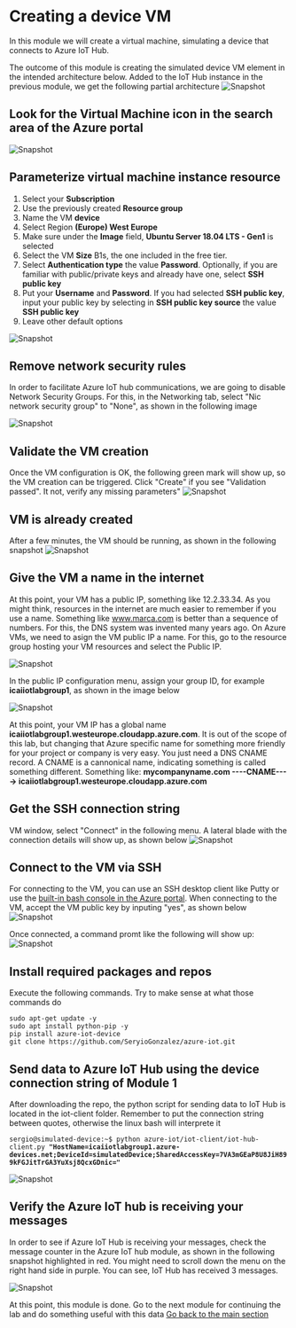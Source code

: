 # Creating a device VM
In this module we will create a virtual machine, simulating a device that connects to Azure IoT Hub.

The outcome of this module is creating the simulated device VM element in the intended architecture below. Added to the IoT Hub instance in the previous module, we get the following partial architecture
![Snapshot](../images/Lab-2.png "Azure VM")

## Look for the Virtual Machine icon in the search area of the Azure portal
![Snapshot](../images/simulated-0.PNG "Azure VM")

## Parameterize virtual machine instance resource
  1. Select your **Subscription**
  2. Use the previously created **Resource group**
  3. Name the VM **device**
  4. Select Region **(Europe) West Europe**
  5. Make sure under the **Image** field, **Ubuntu Server 18.04 LTS - Gen1** is selected
  6. Select the VM **Size** B1s, the one included in the free tier.
  7. Select **Authentication type** the value **Password**. Optionally, if you are familiar with public/private keys and already have one, select **SSH public key**
  8. Put your **Username** and **Password**. If you had selected **SSH public key**, input your public key by selecting in **SSH public key source** the value **SSH public key**
  9. Leave other default options

![Snapshot](../images/simulated-1.PNG "Azure VM")

## Remove network security rules
In order to facilitate Azure IoT hub communications, we are going to disable Network Security Groups. For this, in the Networking tab, select "Nic network security group" to "None", as shown in the following image

![Snapshot](../images/simulated-3.PNG "Azure VM")

## Validate the VM creation
Once the VM configuration is OK, the following green mark will show up, so the VM creation can be triggered. Click "Create" if you see "Validation passed". It not, verify any missing parameters"
![Snapshot](../images/simulated-4.PNG "Azure VM")

## VM is already created
After a few minutes, the VM should be running, as shown in the following snapshot
![Snapshot](../images/simulated-5.PNG "Azure VM")

## Give the VM a name in the internet
At this point, your VM has a public IP, something like 12.2.33.34. As you might think, resources in the internet are much easier to remember if you use a name. Something like www.marca.com is better than a sequence of numbers. For this, the DNS system was invented many years ago.
On Azure VMs, we need to asign the VM public IP a name. For this, go to the resource group hosting your VM resources and select the Public IP.

![Snapshot](../images/simulated-11.PNG "Azure VM")

In the public IP configuration menu, assign your group ID, for example **icaiiotlabgroup1**, as shown in the image below

![Snapshot](../images/simulated-12.PNG "Azure VM")

At this point, your VM IP has a global name **icaiiotlabgroup1.westeurope.cloudapp.azure.com**.
It is out of the scope of this lab, but changing that Azure specific name for something more friendly for your project or company is very easy. You just need a DNS CNAME record. A CNAME is a cannonical name, indicating something is called something different. Something like:
**mycompanyname.com ----CNAME----> icaiiotlabgroup1.westeurope.cloudapp.azure.com**

## Get the SSH connection string
VM window, select "Connect" in the following menu. A lateral blade with the connection details will show up, as shown below
![Snapshot](../images/simulated-6.PNG "Azure VM")

## Connect to the VM via SSH
For connecting to the VM, you can use an SSH desktop client like Putty or use the [built-in bash console in the Azure portal](https://docs.microsoft.com/en-us/azure/cloud-shell/quickstart).
When connecting to the VM, accept the VM public key by inputing "yes", as shown below
![Snapshot](../images/simulated-7.PNG "Azure VM")

Once connected, a command promt like the following will show up:
![Snapshot](../images/simulated-8.PNG "Azure VM")

## Install required packages and repos
Execute the following commands. Try to make sense at what those commands do
```
sudo apt-get update -y
sudo apt install python-pip -y
pip install azure-iot-device
git clone https://github.com/SeryioGonzalez/azure-iot.git
```
## Send data to Azure IoT Hub using the device connection string of Module 1
After downloading the repo, the python script for sending data to IoT Hub is located in the iot-client folder.
Remember to put the connection string between quotes, otherwise the linux bash will interprete it

`sergio@simulated-device:~$ python azure-iot/iot-client/iot-hub-client.py `**`"HostName=icaiiotlabgroup1.azure-devices.net;DeviceId=simulatedDevice;SharedAccessKey=7VA3mGEaP8U8JiH899kFGJitTrGA3YuXsj8QcxGDnic="`**

![Snapshot](../images/simulated-10.png "Azure VM")

## Verify the Azure IoT hub is receiving your messages
In order to see if Azure IoT Hub is receiving your messages, check the message counter in the Azure IoT hub module, as shown in the following snapshot highlighted in red.
You might need to scroll down the menu on the right hand side in purple. 
You can see, IoT Hub has received 3 messages.

![Snapshot](../images/iot-hub-10.png "IoTHub")

At this point, this module is done. Go to the next module for continuing the lab and do something useful with this data
[Go back to the main section](../README.md )
